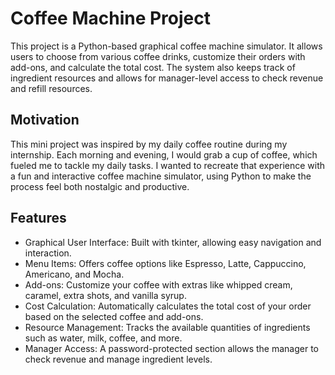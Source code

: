 # Coffee Machine Project

This project is a Python-based graphical coffee machine simulator. It allows users to choose from various coffee drinks, customize their orders with add-ons, and calculate the total cost. The system also keeps track of ingredient resources and allows for manager-level access to check revenue and refill resources.

## Motivation

This mini project was inspired by my daily coffee routine during my internship. Each morning and evening, I would grab a cup of coffee, which fueled me to tackle my daily tasks. I wanted to recreate that experience with a fun and interactive coffee machine simulator, using Python to make the process feel both nostalgic and productive.

## Features

- Graphical User Interface: Built with tkinter, allowing easy navigation and interaction.
- Menu Items: Offers coffee options like Espresso, Latte, Cappuccino, Americano, and Mocha.
- Add-ons: Customize your coffee with extras like whipped cream, caramel, extra shots, and vanilla syrup.
- Cost Calculation: Automatically calculates the total cost of your order based on the selected coffee and add-ons.
- Resource Management: Tracks the available quantities of ingredients such as water, milk, coffee, and more.
- Manager Access: A password-protected section allows the manager to check revenue and manage ingredient levels.